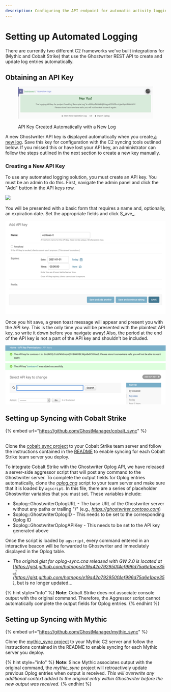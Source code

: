 ```yaml
---
description: Configuring the API endpoint for automatic activity logging
---
```


# Setting up Automated Logging

There are currently two different C2 frameworks we've built integrations for (Mythic and Cobalt Strike) that use the Ghostwriter REST API to create and update log entries automatically.

## Obtaining an API Key

<figure><img src="../../.gitbook/assets/image (9).png" alt=""><figcaption><p>API Key Created Automatically with a New Log</p></figcaption></figure>

A new Ghostwriter API key is displayed automatically when you create[ a new log](creating-a-new-oplog.md). Save this key for configuration with the C2 syncing tools outlined below. If you missed this or have lost your API key, an administrator can follow the steps outlined in the next section to create a new key manually.

### Creating a New API Key

To use any automated logging solution, you must create an API key. You must be an admin to do this. First, navigate the admin panel and click the "Add" button in the API keys row.

![](../../.gitbook/assets/create\_api\_key.png)

You will be presented with a basic form that requires a name and, optionally, an expiration date. Set the appropriate fields and click S_ave_.

![](../../.gitbook/assets/screen-shot-2020-08-13-at-11.26.19-am.png)

Once you hit save, a green toast message will appear and present you with the API key. This is the only time you will be presented with the plaintext API key, so write it down before you navigate away! Also, the period at the end of the API key is not a part of the API key and shouldn't be included.

![](../../.gitbook/assets/screen-shot-2020-08-13-at-11.26.34-am.png)

## Setting up Syncing with Cobalt Strike

{% embed url="https://github.com/GhostManager/cobalt_sync" %}

\
Clone the [cobalt\_sync project](https://github.com/GhostManager/cobalt\_sync) to your Cobalt Strike team server and follow the instructions contained in the [README](https://github.com/GhostManager/cobalt\_sync/blob/main/README.md) to enable syncing for each Cobalt Strike team server you deploy.

To integrate Cobalt Strike with the Ghostwriter Oplog API, we have released a server-side aggressor script that will post any command to the Ghostwriter server. To complete the output fields for Oplog entries automatically, clone the [_oplog.cna_](https://github.com/GhostManager/cobalt\_sync) script to your team server and make sure that it is loaded by `agscript`. In this file, there are a series of placeholder Ghostwriter variables that you must set. These variables include:

* $oplog::GhostwriterOplogURL - The base URL of the Ghostwriter server without any paths or trailing "/" (e.g., _https://ghostwriter.contoso.com_)
* $oplog::GhostwriterOplogID - This needs to be set to the corresponding Oplog ID
* $oplog::GhostwriterOplogAPIKey - This needs to be set to the API key generated above

Once the script is loaded by `agscript`, every command entered in an interactive beacon will be forwarded to Ghostwriter and immediately displayed in the Oplog table.

* _The original gist for oplog-sync.cna released with GW 2.0 is located at_ [_https://gist.github.com/hotnops/e19a42a792950f4ef996d75a6e1bae35_](https://gist.github.com/hotnops/e19a42a792950f4ef996d75a6e1bae35)_, but is no longer updated._

{% hint style="info" %}
**Note**: Cobalt Strike does not associate console output with the original command. Therefore, the Aggressor script cannot automatically complete the output fields for Oplog entries.
{% endhint %}

## Setting up Syncing with Mythic

{% embed url="https://github.com/GhostManager/mythic_sync" %}

Clone the [mythic\_sync project](https://github.com/GhostManager/mythic\_sync) to your Mythic C2 server and follow the instructions contained in the README to enable syncing for each Mythic server you deploy.

{% hint style="info" %}
**Note**: Since Mythic associates output with the original command, the _mythic\_sync_ project will retroactively update previous Oplog entries when output is received. _This will overwrite any additional context added to the original entry within Ghostwriter before the new output was received._
{% endhint %}

